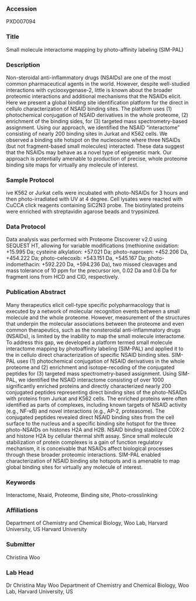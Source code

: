 ### Accession
PXD007094

### Title
Small molecule interactome mapping by photo-affinity labeling (SIM-PAL)

### Description
Non-steroidal anti-inflammatory drugs (NSAIDs) are one of the most common pharmaceutical agents in the world. However, despite well-studied interactions with cyclooxygenase-2, little is known about the broader proteomic interactions and additional mechanisms that the NSAIDs elicit. Here we present a global binding site identification platform for the direct in cellulo characterization of NSAID binding sites. The platform uses (1) photochemical conjugation of NSAID derivatives in the whole proteome, (2) enrichment of the binding sides, for (3) targeted mass spectrometry-based assignment. Using our approach, we identified the NSAID “interactome” consisting of nearly 200 binding sites in Jurkat and K562 cells. We observed a binding site hotspot on the nucleosome where three NSAIDs (but not fragment-based small molecules) interacted. These data suggest that the NSAIDs may behave as a novel type of epigenetic mark. Our approach is potentially amenable to production of precise, whole proteome binding site maps for virtually any molecule of interest.

### Sample Protocol
ive K562 or Jurkat cells were incubated with photo-NSAIDs for 3 hours and then photo-irradiated with UV at 4 degree. Cell lysates were reacted with CuCCA click reagents containing SiC2N3 probe. The biotinylated proteins were enriched with streptavidin agarose beads and trypsinized.

### Data Protocol
Data analysis was performed with Proteome Discoverer v2.0 using SEQUEST HT, allowing for variable modifications (methionine oxidation: +15.995 Da; cysteine alkylation: +57.021 Da; photo-naproxen: +452.206 Da, +454.222 Da; photo-celecoxib: +543.151 Da, +545.167 Da; photo-indomethacin: +592.220 Da, +594.236 Da), two missed cleavages and mass tolerance of 10 ppm for the precursor ion, 0.02 Da and 0.6 Da for fragment ions from HCD and CID, respectively.

### Publication Abstract
Many therapeutics elicit cell-type specific polypharmacology that is executed by a network of molecular recognition events between a small molecule and the whole proteome. However, measurement of the structures that underpin the molecular associations between the proteome and even common therapeutics, such as the nonsteroidal anti-inflammatory drugs (NSAIDs), is limited by the inability to map the small molecule interactome. To address this gap, we developed a platform termed small molecule interactome mapping by photoaffinity labeling (SIM-PAL) and applied it to the in cellulo direct characterization of specific NSAID binding sites. SIM-PAL uses (1) photochemical conjugation of NSAID derivatives in the whole proteome and (2) enrichment and isotope-recoding of the conjugated peptides for (3) targeted mass spectrometry-based assignment. Using SIM-PAL, we identified the NSAID interactome consisting of over 1000 significantly enriched proteins and directly characterized nearly 200 conjugated peptides representing direct binding sites of the photo-NSAIDs with proteins from Jurkat and K562 cells. The enriched proteins were often identified as parts of complexes, including known targets of NSAID activity (e.g., NF-&#x3ba;B) and novel interactions (e.g., AP-2, proteasome). The conjugated peptides revealed direct NSAID binding sites from the cell surface to the nucleus and a specific binding site hotspot for the three photo-NSAIDs on histones H2A and H2B. NSAID binding stabilized COX-2 and histone H2A by cellular thermal shift assay. Since small molecule stabilization of protein complexes is a gain of function regulatory mechanism, it is conceivable that NSAIDs affect biological processes through these broader proteomic interactions. SIM-PAL enabled characterization of NSAID binding site hotspots and is amenable to map global binding sites for virtually any molecule of interest.

### Keywords
Interactome, Nsaid, Proteome, Binding site, Photo-crosslinking

### Affiliations
Department of Chemistry and Chemical Biology, Woo Lab, Harvard University, US
Harvard University

### Submitter
Christina Woo

### Lab Head
Dr Christina May Woo
Department of Chemistry and Chemical Biology, Woo Lab, Harvard University, US


